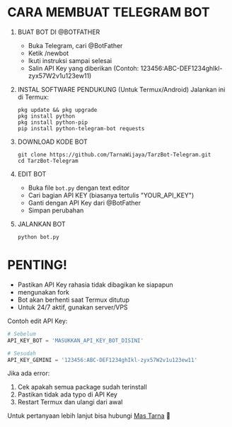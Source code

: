 # CARA MEMBUAT TELEGRAM BOT

1. BUAT BOT DI @BOTFATHER
   - Buka Telegram, cari @BotFather
   - Ketik /newbot
   - Ikuti instruksi sampai selesai
   - Salin API Key yang diberikan (Contoh: 123456:ABC-DEF1234ghIkl-zyx57W2v1u123ew11)

2. INSTAL SOFTWARE PENDUKUNG (Untuk Termux/Android)
   Jalankan ini di Termux:
   ```
   pkg update && pkg upgrade
   pkg install python
   pkg install python-pip
   pip install python-telegram-bot requests
   ```

3. DOWNLOAD KODE BOT
   ```
   git clone https://github.com/TarnaWijaya/TarzBot-Telegram.git
   cd TarzBot-Telegram
   ```

4. EDIT BOT
   - Buka file `bot.py` dengan text editor
   - Cari bagian API KEY (biasanya tertulis "YOUR_API_KEY")
   - Ganti dengan API Key dari @BotFather
   - Simpan perubahan

5. JALANKAN BOT
   ```
   python bot.py
   ```

# PENTING!
- Pastikan API Key rahasia tidak dibagikan ke siapapun
- mengunakan fork
- Bot akan berhenti saat Termux ditutup
- Untuk 24/7 aktif, gunakan server/VPS

Contoh edit API Key:
```python
# Sebelum
API_KEY_BOT = 'MASUKKAN_API_KEY_BOT_DISINI'

# Sesudah
API_KEY_GEMINI = '123456:ABC-DEF1234ghIkl-zyx57W2v1u123ew11'
```

Jika ada error:
1. Cek apakah semua package sudah terinstall
2. Pastikan tidak ada typo di API Key
3. Restart Termux dan ulangi dari awal

Untuk pertanyaan lebih lanjut bisa hubungi [Mas Tarna](https://t.me/TarnaWijaya) 🤖
